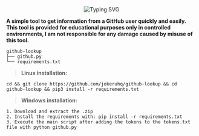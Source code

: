<div align="center">
  <img src="https://readme-typing-svg.herokuapp.com?font=Fira+Code&size=25&duration=3000&pause=1000&color=F7F7F7&center=true&vCenter=true&width=435&lines=GitHub+Lookup" alt="Typing SVG" />
</div>

**A simple tool to get information from a GitHub user quickly and easily. This tool is provided for educational purposes only in controlled environments, I am not responsible for any damage caused by misuse of this tool.**

```
github-lookup
├── github.py
└── requirements.txt
```

> **Linux installation:**

```
cd && git clone https://github.com/jokeruhq/github-lookup && cd github-lookup && pip3 install -r requirements.txt
```

> **Windows installation:**

```
1. Download and extract the .zip
2. Install the requirements with: pip install -r requirements.txt
3. Execute the main script after adding the tokens to the tokens.txt file with python github.py
```
